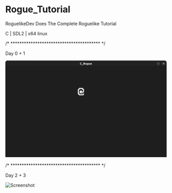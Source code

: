 # Rogue_Tutorial
RoguelikeDev Does The Complete Roguelike Tutorial 

C | SDL2 | x64 linux 

/* **************************************** */

Day 0 + 1 

![Screenshot](https://raw.githubusercontent.com/git-CaptHook/Rogue_Tutorial/main/screen_1.png)


/* **************************************** */

Day 2 + 3

![Screenshot]([https://imgur.com/a/bPNWQh9](https://i.imgur.com/ZzTGcYG.gif))
